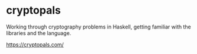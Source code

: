 # cryptopals

Working through cryptography problems in Haskell, getting familiar with the libraries and the language.

https://cryptopals.com/
